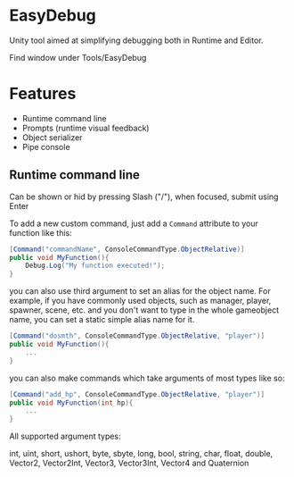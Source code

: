 # EasyDebug

Unity tool aimed at simplifying debugging both in Runtime and Editor.

Find window under Tools/EasyDebug

# Features

- Runtime command line
- Prompts (runtime visual feedback)
- Object serializer
- Pipe console

## Runtime command line

Can be shown or hid by pressing Slash ("/"), when focused, submit using Enter

To add a new custom command, just add a `Command` attribute to your function like this:

```cs
[Command("commandName", ConsoleCommandType.ObjectRelative)]
public void MyFunction(){
    Debug.Log("My function executed!");
}
```

you can also use third argument to set an alias for the object name. For example, if you have commonly used objects, such as manager, player, spawner, scene, etc. and you don't want to type in the whole gameobject name, you can set a static simple alias name for it.

```cs
[Command("dosmth", ConsoleCommandType.ObjectRelative, "player")]
public void MyFunction(){
    ...
}
```

you can also make commands which take arguments of most types like so:

```cs
[Command("add_hp", ConsoleCommandType.ObjectRelative, "player")]
public void MyFunction(int hp){
    ...
}
```

All supported argument types:

int, uint, short, ushort, byte, sbyte, long, bool, string, char, float, double, Vector2, Vector2Int, Vector3, Vector3Int, Vector4 and Quaternion